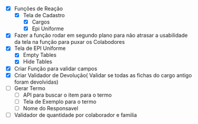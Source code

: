 - [x] Funções de Reação 
	- [x] Tela de Cadastro
		- [x] Cargos
		- [x] Epi Uniforme
- [x] Fazer a função rodar em segundo plano para não atrasar a usabilidade da tela na função para puxar os Colabodores
- [x] Tela de EPI Uniforme
	- [x] Empty Tables
	- [x] Hide Tables
- [x] Criar Função para validar campos
- [x] Criar Validador de Devolução( Validar se todas as fichas do cargo antigo foram devolvidas)
- [ ] Gerar Termo
	- [ ] API para buscar o item para o termo
	- [ ] Tela de Exemplo para o termo
	- [ ] Nome do Responsavel
- [ ] Validador de quantidade por colaborador e familia